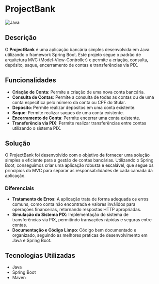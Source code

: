 # ProjectBank

![Java](https://www.oracle.com/a/tech/img/cb88-java-logo-001.jpg)

## Descrição

O **ProjectBank** é uma aplicação bancária simples desenvolvida em Java utilizando o framework Spring Boot. Este projeto segue o padrão de arquitetura MVC (Model-View-Controller) e permite a criação, consulta, depósito, saque, encerramento de contas e transferências via PIX.

## Funcionalidades

- **Criação de Conta**: Permite a criação de uma nova conta bancária.
- **Consulta de Contas**: Permite a consulta de todas as contas ou de uma conta específica pelo número da conta ou CPF do titular.
- **Depósito**: Permite realizar depósitos em uma conta existente.
- **Saque**: Permite realizar saques de uma conta existente.
- **Encerramento de Conta**: Permite encerrar uma conta existente.
- **Transferência via PIX**: Permite realizar transferências entre contas utilizando o sistema PIX.

## Solução

O ProjectBank foi desenvolvido com o objetivo de fornecer uma solução simples e eficiente para a gestão de contas bancárias. Utilizando o Spring Boot, conseguimos criar uma aplicação robusta e escalável, que segue os princípios do MVC para separar as responsabilidades de cada camada da aplicação.

### Diferenciais

- **Tratamento de Erros**: A aplicação trata de forma adequada os erros comuns, como conta não encontrada e valores inválidos para operações financeiras, retornando respostas HTTP apropriadas.
- **Simulação do Sistema PIX**: Implementação do sistema de transferências via PIX, permitindo transações rápidas e seguras entre contas.
- **Documentação e Código Limpo**: Código bem documentado e organizado, seguindo as melhores práticas de desenvolvimento em Java e Spring Boot.

## Tecnologias Utilizadas

- Java
- Spring Boot
- Maven
